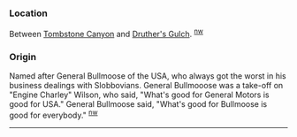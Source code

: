 
### Location

Between [Tombstone Canyon](Tombstone-Canyon) and [Druther's Gulch](Druther's-Gulch). <sup>[nw][]</sup>

### Origin

Named after General Bullmoose of the USA, who always got the worst in his business dealings with Slobbovians. General Bullmooose was a take-off on "Engine Charley" Wilson, who said, "What's good for General Motors is good for USA." General Bullmoose said, "What's good for Bullmoose is good for everybody." <sup>[nw][]</sup>


---

[nw]: Names-Walt "Meany Names by Walter Little, 1984"
